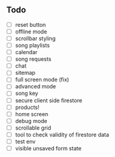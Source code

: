 ## Todo

- [ ] reset button
- [ ] offline mode
- [ ] scrollbar styling
- [ ] song playlists
- [ ] calendar
- [ ] song requests
- [ ] chat
- [ ] sitemap
- [ ] full screen mode (fix)
- [ ] advanced mode
- [ ] song key
- [ ] secure client side firestore
- [ ] products!
- [ ] home screen
- [ ] debug mode
- [ ] scrollable grid
- [ ] tool to check validity of firestore data
- [ ] test env
- [ ] visible unsaved form state

